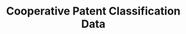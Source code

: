 ---
bigquery: https://console.cloud.google.com/bigquery?p=patents-public-data&d=cpc&page=dataset
citation: '“Cooperative Patent Classification” by the EPO and USPTO, for public use. '
contributors: EPO, USPTO
cost: None
description: Cooperative Patent Classification Data contains the scheme and definitions
  of the Cooperative Patent Classification system for classifying patent documents.
  The CPC is the result of a partnership between the EPO and the USPTO in their joint
  effort to develop a common, internationally compatible classification system for
  technical documents, in particular patent publications, which will be used by both
  offices in the patent granting process
documentation: https://www.cooperativepatentclassification.org/cpcSchemeAndDefinitions
last_edit: 04/08/2022, 11:40:45
location: https://www.cooperativepatentclassification.org/index
maintained_by: USPTO, EPO
schema_fields:
- dateRevised
- application_references
- glossary
- ipcConcordant
- titlePart
- not_allocatable
- titleFull
- definition
- children
- applicationReferences
- title_part
- childGroups
- breakdownCode
- limitingReferences
- additional_only
- date_revised
- sizeCache
- notAllocatable
- symbol
- title_full
- status
- breakdown_code
- limiting_references
- level
- residualReferences
- informativeReferences
- informative_references
- synonyms
- residual_references
- parents
- child_groups
- ipc_concordant
shortname: cooperative_patent_classification
tags:
- patents
- science
title: Cooperative Patent Classification Data
uuid: 984374a7-16e9-4b35-9445-458daceb01bf
---